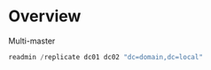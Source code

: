 # Overview



Multi-master



```powershell
readmin /replicate dc01 dc02 "dc=domain,dc=local"
```



